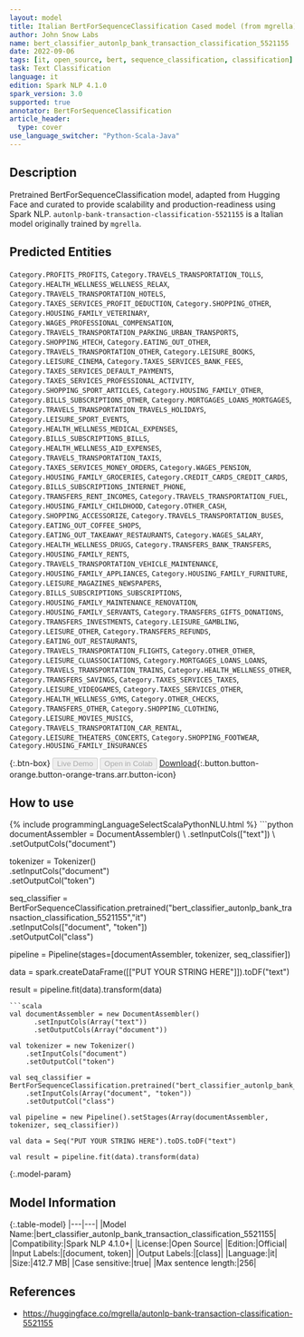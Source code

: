 ```yaml
---
layout: model
title: Italian BertForSequenceClassification Cased model (from mgrella)
author: John Snow Labs
name: bert_classifier_autonlp_bank_transaction_classification_5521155
date: 2022-09-06
tags: [it, open_source, bert, sequence_classification, classification]
task: Text Classification
language: it
edition: Spark NLP 4.1.0
spark_version: 3.0
supported: true
annotator: BertForSequenceClassification
article_header:
  type: cover
use_language_switcher: "Python-Scala-Java"
---
```


## Description

Pretrained BertForSequenceClassification model, adapted from Hugging Face and curated to provide scalability and production-readiness using Spark NLP. `autonlp-bank-transaction-classification-5521155` is a Italian model originally trained by `mgrella`.

## Predicted Entities

`Category.PROFITS_PROFITS`, `Category.TRAVELS_TRANSPORTATION_TOLLS`, `Category.HEALTH_WELLNESS_WELLNESS_RELAX`, `Category.TRAVELS_TRANSPORTATION_HOTELS`, `Category.TAXES_SERVICES_PROFIT_DEDUCTION`, `Category.SHOPPING_OTHER`, `Category.HOUSING_FAMILY_VETERINARY`, `Category.WAGES_PROFESSIONAL_COMPENSATION`, `Category.TRAVELS_TRANSPORTATION_PARKING_URBAN_TRANSPORTS`, `Category.SHOPPING_HTECH`, `Category.EATING_OUT_OTHER`, `Category.TRAVELS_TRANSPORTATION_OTHER`, `Category.LEISURE_BOOKS`, `Category.LEISURE_CINEMA`, `Category.TAXES_SERVICES_BANK_FEES`, `Category.TAXES_SERVICES_DEFAULT_PAYMENTS`, `Category.TAXES_SERVICES_PROFESSIONAL_ACTIVITY`, `Category.SHOPPING_SPORT_ARTICLES`, `Category.HOUSING_FAMILY_OTHER`, `Category.BILLS_SUBSCRIPTIONS_OTHER`, `Category.MORTGAGES_LOANS_MORTGAGES`, `Category.TRAVELS_TRANSPORTATION_TRAVELS_HOLIDAYS`, `Category.LEISURE_SPORT_EVENTS`, `Category.HEALTH_WELLNESS_MEDICAL_EXPENSES`, `Category.BILLS_SUBSCRIPTIONS_BILLS`, `Category.HEALTH_WELLNESS_AID_EXPENSES`, `Category.TRAVELS_TRANSPORTATION_TAXIS`, `Category.TAXES_SERVICES_MONEY_ORDERS`, `Category.WAGES_PENSION`, `Category.HOUSING_FAMILY_GROCERIES`, `Category.CREDIT_CARDS_CREDIT_CARDS`, `Category.BILLS_SUBSCRIPTIONS_INTERNET_PHONE`, `Category.TRANSFERS_RENT_INCOMES`, `Category.TRAVELS_TRANSPORTATION_FUEL`, `Category.HOUSING_FAMILY_CHILDHOOD`, `Category.OTHER_CASH`, `Category.SHOPPING_ACCESSORIZE`, `Category.TRAVELS_TRANSPORTATION_BUSES`, `Category.EATING_OUT_COFFEE_SHOPS`, `Category.EATING_OUT_TAKEAWAY_RESTAURANTS`, `Category.WAGES_SALARY`, `Category.HEALTH_WELLNESS_DRUGS`, `Category.TRANSFERS_BANK_TRANSFERS`, `Category.HOUSING_FAMILY_RENTS`, `Category.TRAVELS_TRANSPORTATION_VEHICLE_MAINTENANCE`, `Category.HOUSING_FAMILY_APPLIANCES`, `Category.HOUSING_FAMILY_FURNITURE`, `Category.LEISURE_MAGAZINES_NEWSPAPERS`, `Category.BILLS_SUBSCRIPTIONS_SUBSCRIPTIONS`, `Category.HOUSING_FAMILY_MAINTENANCE_RENOVATION`, `Category.HOUSING_FAMILY_SERVANTS`, `Category.TRANSFERS_GIFTS_DONATIONS`, `Category.TRANSFERS_INVESTMENTS`, `Category.LEISURE_GAMBLING`, `Category.LEISURE_OTHER`, `Category.TRANSFERS_REFUNDS`, `Category.EATING_OUT_RESTAURANTS`, `Category.TRAVELS_TRANSPORTATION_FLIGHTS`, `Category.OTHER_OTHER`, `Category.LEISURE_CLUASSOCIATIONS`, `Category.MORTGAGES_LOANS_LOANS`, `Category.TRAVELS_TRANSPORTATION_TRAINS`, `Category.HEALTH_WELLNESS_OTHER`, `Category.TRANSFERS_SAVINGS`, `Category.TAXES_SERVICES_TAXES`, `Category.LEISURE_VIDEOGAMES`, `Category.TAXES_SERVICES_OTHER`, `Category.HEALTH_WELLNESS_GYMS`, `Category.OTHER_CHECKS`, `Category.TRANSFERS_OTHER`, `Category.SHOPPING_CLOTHING`, `Category.LEISURE_MOVIES_MUSICS`, `Category.TRAVELS_TRANSPORTATION_CAR_RENTAL`, `Category.LEISURE_THEATERS_CONCERTS`, `Category.SHOPPING_FOOTWEAR`, `Category.HOUSING_FAMILY_INSURANCES`

{:.btn-box}
<button class="button button-orange" disabled>Live Demo</button>
<button class="button button-orange" disabled>Open in Colab</button>
[Download](https://s3.amazonaws.com/auxdata.johnsnowlabs.com/public/models/bert_classifier_autonlp_bank_transaction_classification_5521155_it_4.1.0_3.0_1662502555976.zip){:.button.button-orange.button-orange-trans.arr.button-icon}

## How to use



<div class="tabs-box" markdown="1">
{% include programmingLanguageSelectScalaPythonNLU.html %}
```python
documentAssembler = DocumentAssembler() \
    .setInputCols(["text"]) \
    .setOutputCols("document")

tokenizer = Tokenizer() \
    .setInputCols("document") \
    .setOutputCol("token")

seq_classifier = BertForSequenceClassification.pretrained("bert_classifier_autonlp_bank_transaction_classification_5521155","it") \
    .setInputCols(["document", "token"]) \
    .setOutputCol("class")
    
pipeline = Pipeline(stages=[documentAssembler, tokenizer, seq_classifier])

data = spark.createDataFrame([["PUT YOUR STRING HERE"]]).toDF("text")

result = pipeline.fit(data).transform(data)
```
```scala
val documentAssembler = new DocumentAssembler() 
      .setInputCols(Array("text")) 
      .setOutputCols(Array("document"))
      
val tokenizer = new Tokenizer()
    .setInputCols("document")
    .setOutputCol("token")
 
val seq_classifier = BertForSequenceClassification.pretrained("bert_classifier_autonlp_bank_transaction_classification_5521155","it") 
    .setInputCols(Array("document", "token")) 
    .setOutputCol("class")
   
val pipeline = new Pipeline().setStages(Array(documentAssembler, tokenizer, seq_classifier))

val data = Seq("PUT YOUR STRING HERE").toDS.toDF("text")

val result = pipeline.fit(data).transform(data)
```
</div>

{:.model-param}
## Model Information

{:.table-model}
|---|---|
|Model Name:|bert_classifier_autonlp_bank_transaction_classification_5521155|
|Compatibility:|Spark NLP 4.1.0+|
|License:|Open Source|
|Edition:|Official|
|Input Labels:|[document, token]|
|Output Labels:|[class]|
|Language:|it|
|Size:|412.7 MB|
|Case sensitive:|true|
|Max sentence length:|256|

## References

- https://huggingface.co/mgrella/autonlp-bank-transaction-classification-5521155